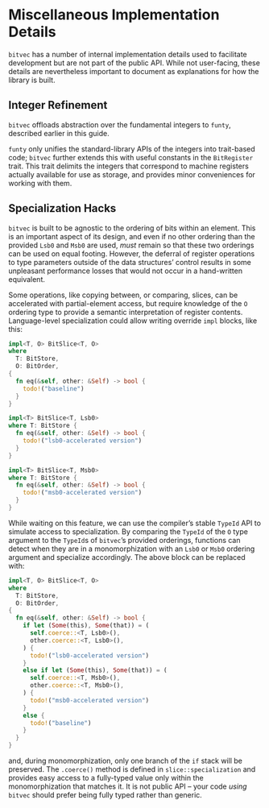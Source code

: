 # Miscellaneous Implementation Details

`bitvec` has a number of internal implementation details used to facilitate
development but are not part of the public API. While not user-facing, these
details are nevertheless important to document as explanations for how the
library is built.

## Integer Refinement

`bitvec` offloads abstraction over the fundamental integers to `funty`,
described earlier in this guide.

`funty` only unifies the standard-library APIs of the integers into trait-based
code; `bitvec` further extends this with useful constants in the `BitRegister`
trait. This trait delimits the integers that correspond to machine registers
actually available for use as storage, and provides minor conveniences for
working with them.

## Specialization Hacks

`bitvec` is built to be agnostic to the ordering of bits within an element. This
is an important aspect of its design, and even if no other ordering than the
provided `Lsb0` and `Msb0` are used, *must* remain so that these two orderings
can be used on equal footing. However, the deferral of register operations to
type parameters outside of the data structures’ control results in some
unpleasant performance losses that would not occur in a hand-written equivalent.

Some operations, like copying between, or comparing, slices, can be accelerated
with partial-element access, but require knowledge of the `O` ordering type to
provide a semantic interpretation of register contents. Language-level
specialization could allow writing override `impl` blocks, like this:

```rust
impl<T, O> BitSlice<T, O>
where
  T: BitStore,
  O: BitOrder,
{
  fn eq(&self, other: &Self) -> bool {
    todo!("baseline")
  }
}

impl<T> BitSlice<T, Lsb0>
where T: BitStore {
  fn eq(&self, other: &Self) -> bool {
    todo!("lsb0-accelerated version")
  }
}

impl<T> BitSlice<T, Msb0>
where T: BitStore {
  fn eq(&self, other: &Self) -> bool {
    todo!("msb0-accelerated version")
  }
}
```

While waiting on this feature, we can use the compiler’s stable `TypeId` API to
simulate access to specialization. By comparing the `TypeId` of the `O` type
argument to the `TypeId`s of `bitvec`’s provided orderings, functions can detect
when they are in a monomorphization with an `Lsb0` or `Msb0` ordering argument
and specialize accordingly. The above block can be replaced with:

```rust
impl<T, O> BitSlice<T, O>
where
  T: BitStore,
  O: BitOrder,
{
  fn eq(&self, other: &Self) -> bool {
    if let (Some(this), Some(that)) = (
      self.coerce::<T, Lsb0>(),
      other.coerce::<T, Lsb0>(),
    ) {
      todo!("lsb0-accelerated version")
    }
    else if let (Some(this), Some(that)) = (
      self.coerce::<T, Msb0>(),
      other.coerce::<T, Msb0>(),
    ) {
      todo!("msb0-accelerated version")
    }
    else {
      todo!("baseline")
    }
  }
}
```

and, during monomorphization, only one branch of the `if` stack will be
preserved. The `.coerce()` method is defined in `slice::specialization` and
provides easy access to a fully-typed value only within the monomorphization
that matches it. It is not public API – your code *using* `bitvec` should prefer
being fully typed rather than generic.
